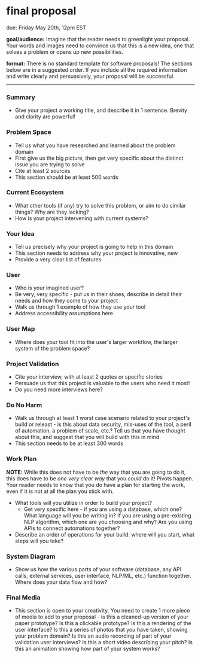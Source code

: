 # final proposal 

due: Friday May 20th, 12pm EST 

**goal/audience:** Imagine that the reader needs to greenlight your proposal. Your words and images need to convince us that this is a new idea, one that solves a problem or opens up new possibilities. 

**format:** There is no standard template for software proposals! The sections below are in a suggested order. If you include all the required information and write clearly and persuasively, your proposal will be successful.

---

### Summary
- Give your project a working title, and describe it in 1 sentence. Brevity and clarity are powerful!

### Problem Space
- Tell us what you have researched and learned about the problem domain
- First give us the big picture, then get very specific about the distinct issue you are trying to solve
- Cite at least 2 sources
- This section should be at least 500 words

### Current Ecosystem
 - What other tools (if any) try to solve this problem, or aim to do similar things? Why are they lacking?
 - How is your project intervening with current systems?

### Your Idea
 - Tell us precisely why your project is going to help in this domain
 - This section needs to address why your project is innovative, new
 - Provide a very clear list of features

### User
 - Who is your imagined user? 
 - Be very, very specific - put us in their shoes, describe in detail their needs and how they come to your project
 - Walk us through 1 example of how they use your tool
 - Address accessibility assumptions here

### User Map
- Where does your tool fit into the user's larger workflow, the larger system of the problem space?

### Project Validation
- Cite your interview, with at least 2 quotes or specific stories
- Persuade us that this project is valuable to the users who need it most!
- Do you need more interviews here?

### Do No Harm
- Walk us through at least 1 worst case scenario related to your project's build or releast - is this about data security, mis-uses of the tool, a peril of automation, a problem of scale, etc.? Tell us that you have thought about this, and suggest that you will build with this in mind.
- This section needs to be at least 300 words

### Work Plan
**NOTE:** While this does not have to be _the_ way that you are going to do it, this does have to be _one very clear way_ that you _could_ do it! Pivots happen. Your reader needs to know that you do have a plan for starting the work, even if it is not at all the plan you stick with.
- What tools will you utilize in order to build your project?
  - Get very specific here - if you are using a database, which one? What language will you be writing in? If you are using a pre-existing NLP algorithm, which one are you choosing and why? Are you using APIs to connect automations together?  
- Describe an order of operations for your build: where will you start, what steps will you take?

### System Diagram
- Show us how the various parts of your software (database, any API calls, external services, user interface, NLP/ML, etc.) function together. Where does your data flow and how?

### Final Media
- This section is open to your creativity. You need to create 1 more piece of media to add to your proposal - is this a cleaned-up version of your paper prototype? Is this a clickable prototype? Is this a rendering of the user interface? Is this a series of photos that you have taken, showing your problem domain? Is this an audio recording of part of your validation user interviews? Is this a short video describing your pitch? Is this an animation showing how part of your system works? 

